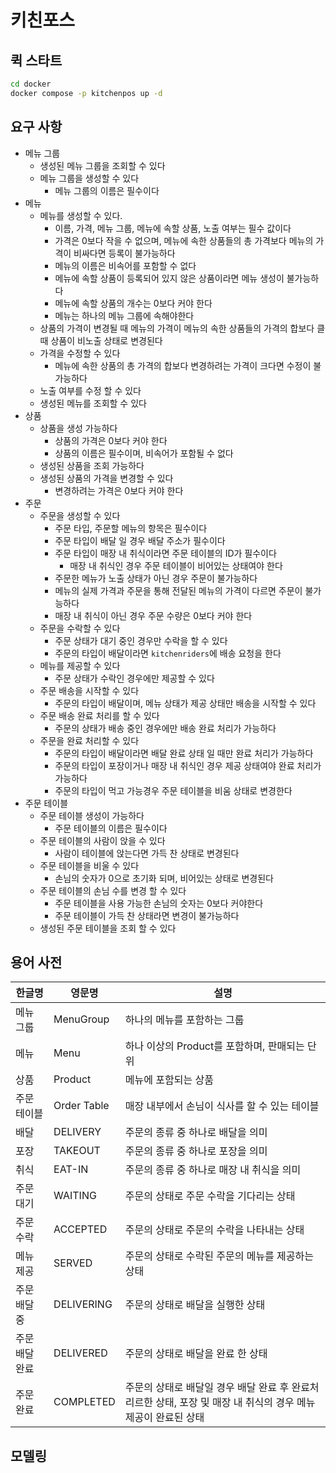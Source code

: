# 키친포스

## 퀵 스타트

```sh
cd docker
docker compose -p kitchenpos up -d
```

## 요구 사항
- 메뉴 그룹
  - 생성된 메뉴 그룹을 조회할 수 있다
  - 메뉴 그룹을 생성할 수 있다
    - 메뉴 그룹의 이름은 필수이다
- 메뉴
  - 메뉴를 생성할 수 있다.
    - 이름, 가격, 메뉴 그룹, 메뉴에 속할 상품, 노출 여부는 필수 값이다
    - 가격은 0보다 작을 수 없으며, 메뉴에 속한 상품들의 총 가격보다 메뉴의 가격이 비싸다면 등록이 불가능하다
    - 메뉴의 이름은 비속어를 포함할 수 없다
    - 메뉴에 속할 상품이 등록되어 있지 않은 상품이라면 메뉴 생성이 불가능하다
    - 메뉴에 속할 상품의 개수는 0보다 커야 한다
    - 메뉴는 하나의 메뉴 그룹에 속해야한다
  - 상품의 가격이 변경될 때 메뉴의 가격이 메뉴의 속한 상품들의 가격의 합보다 클 때 상품이 비노출 상태로 변경된다
  - 가격을 수정할 수 있다
    - 메뉴에 속한 상품의 총 가격의 합보다 변경하려는 가격이 크다면 수정이 불가능하다
  - 노출 여부를 수정 할 수 있다
  - 생성된 메뉴를 조회할 수 있다
- 상품 
  - 상품을 생성 가능하다
    - 상품의 가격은 0보다 커야 한다
    - 상품의 이름은 필수이며, 비속어가 포함될 수 없다
  - 생성된 상품을 조회 가능하다
  - 생성된 상품의 가격을 변경할 수 있다
    - 변경하려는 가격은 0보다 커야 한다
- 주문 
  - 주문을 생성할 수 있다
    - 주문 타입, 주문할 메뉴의 항목은 필수이다
    - 주문 타입이 배달 일 경우 배달 주소가 필수이다
    - 주문 타입이 매장 내 취식이라면 주문 테이블의 ID가 필수이다
      - 매장 내 취식인 경우 주문 테이블이 비어있는 상태여야 한다
    - 주문한 메뉴가 노출 상태가 아닌 경우 주문이 불가능하다
    - 메뉴의 실제 가격과 주문을 통해 전달된 메뉴의 가격이 다르면 주문이 불가능하다
    - 매장 내 취식이 아닌 경우 주문 수량은 0보다 커야 한다
  - 주문을 수락할 수 있다
    - 주문 상태가 대기 중인 경우만 수락을 할 수 있다
    - 주문의 타입이 배달이라면 `kitchenriders`에 배송 요청을 한다
  - 메뉴를 제공할 수 있다
    - 주문 상태가 수락인 경우에만 제공할 수 있다
  - 주문 배송을 시작할 수 있다
    - 주문의 타입이 배달이며, 메뉴 상태가 제공 상태만 배송을 시작할 수 있다
  - 주문 배송 완료 처리를 할 수 있다
    - 주문의 상태가 배송 중인 경우에만 배송 완료 처리가 가능하다
  - 주문을 완료 처리할 수 있다
    - 주문의 타입이 배달이라면 배달 완료 상태 일 때만 완료 처리가 가능하다
    - 주문의 타입이 포장이거나 매장 내 취식인 경우 제공 상태여야 완료 처리가 가능하다
    - 주문의 타입이 먹고 가능경우 주문 테이블을 비움 상태로 변경한다
- 주문 테이블
  - 주문 테이블 생성이 가능하다
    - 주문 테이블의 이름은 필수이다
  - 주문 테이블의 사람이 앉을 수 있다
    - 사람이 테이블에 앉는다면 가득 찬 상태로 변경된다
  - 주문 테이블을 비울 수 있다
    - 손님의 숫자가 0으로 초기화 되며, 비어있는 상태로 변경된다
  - 주문 테이블의 손님 수를 변경 할 수 있다
    - 주문 테이블을 사용 가능한 손님의 숫자는 0보다 커야한다
    - 주문 테이블이 가득 찬 상태라면 변경이 불가능하다
  - 생성된 주문 테이블을 조회 할 수 있다

## 용어 사전

| 한글명   | 영문명       | 설명                     |
|-------|-----------|------------------------|
| 메뉴 그룹 | MenuGroup | 하나의 메뉴를 포함하는 그룹        |
| 메뉴 | Menu      | 하나 이상의 Product를 포함하며, 판매되는 단위 |
| 상품 | Product   | 메뉴에 포함되는 상품 |
| 주문 테이블 | Order Table      | 매장 내부에서 손님이 식사를 할 수 있는 테이블 |
| 배달 | DELIVERY      | 주문의 종류 중 하나로 배달을 의미 |
| 포장 | TAKEOUT      | 주문의 종류 중 하나로 포장을 의미 |
| 취식 | EAT-IN      | 주문의 종류 중 하나로 매장 내 취식을 의미 |
| 주문 대기 | WAITING      | 주문의 상태로 주문 수락을 기다리는 상태 |
| 주문 수락 | ACCEPTED      | 주문의 상태로 주문의 수락을 나타내는 상태 |
| 메뉴 제공 | SERVED      | 주문의 상태로 수락된 주문의 메뉴를 제공하는 상태 |
| 주문 배달 중 | DELIVERING      | 주문의 상태로 배달을 실행한 상태 |
| 주문 배달 완료 | DELIVERED      | 주문의 상태로 배달을 완료 한 상태 |
| 주문 완료 | COMPLETED      | 주문의 상태로 배달일 경우 배달 완료 후 완료처리르한 상태, 포장 및 매장 내 취식의 경우 메뉴 제공이 완료된 상태 |





## 모델링
